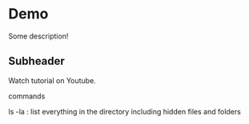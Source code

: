 # Demo

Some description!

## Subheader

Watch tutorial on Youtube.

commands

ls -la : list everything in the directory including hidden files and folders
